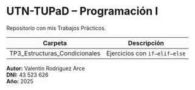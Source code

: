# UTN-TUPaD – Programación I

Repositorio con mis Trabajos Prácticos.

| Carpeta | Descripción |
|---------|-------------|
| TP3_Estructuras_Condicionales | Ejercicios con `if‒elif‒else` |

**Autor:** Valentín Rodríguez Arce  
**DNI:** 43 523 626  
**Año:** 2025
